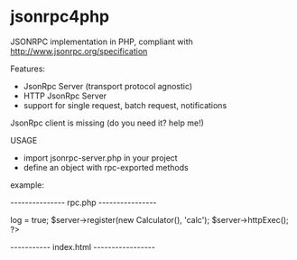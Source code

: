 jsonrpc4php
===========

JSONRPC implementation in PHP, compliant with http://www.jsonrpc.org/specification

Features:
- JsonRpc Server (transport protocol agnostic)
- HTTP JsonRpc Server
- support for single request, batch request, notifications

JsonRpc client is missing (do you need it? help me!)

USAGE
- import jsonrpc-server.php in your project
- define an object with rpc-exported methods

example:

--------------- rpc.php ----------------
<?php 
 require_once 'jsonrpc-server.php';

 class Calculator {
 	public function add($a, $b) {
 		return $a+$b;
 	}
 }
 
 $server = new HttpJsonRpcServer();
 $server->log = true;
 $server->register(new Calculator(), 'calc');
 $server->httpExec(); 
?> 

----------- index.html -----------------
<html>

<head>
<script src="http://code.jquery.com/jquery-1.10.1.min.js"></script>
<script>
$(function() {
	// rpc call: calc.add(1, 2)
	$.post(
		'jsonrpc-httpserver-test.php',
		JSON.stringify({ jsonrpc: '2.0', method: 'calc.add', params: [1, 2], id: "1" }),
		null, 'json'
	)
	.done(function(data) {
		alert(data.result);
	});
});
</script>
</head>

<body>
</body>

</html>

